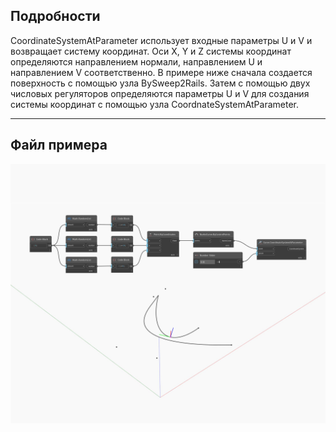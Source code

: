 ## Подробности
CoordinateSystemAtParameter использует входные параметры U и V и возвращает систему координат. Оси X, Y и Z системы координат определяются направлением нормали, направлением U и направлением V соответственно. В примере ниже сначала создается поверхность с помощью узла BySweep2Rails. Затем с помощью двух числовых регуляторов определяются параметры U и V для создания системы координат с помощью узла CoordnateSystemAtParameter.
___
## Файл примера

![CoordinateSystemAtParameter](./Autodesk.DesignScript.Geometry.Curve.CoordinateSystemAtParameter_img.jpg)

